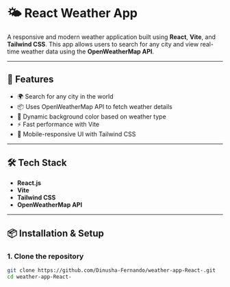 # 🌤️ React Weather App

A responsive and modern weather application built using **React**, **Vite**, and **Tailwind CSS**. This app allows users to search for any city and view real-time weather data using the **OpenWeatherMap API**.

---

## 🚀 Features

- 🌍 Search for any city in the world
- 📦 Uses OpenWeatherMap API to fetch weather details
- 🎨 Dynamic background color based on weather type
- ⚡ Fast performance with Vite
- 📱 Mobile-responsive UI with Tailwind CSS

---

## 🛠️ Tech Stack

- **React.js**
- **Vite**
- **Tailwind CSS**
- **OpenWeatherMap API**

---

## 📦 Installation & Setup

### 1. Clone the repository

```bash
git clone https://github.com/Dinusha-Fernando/weather-app-React-.git
cd weather-app-React-
